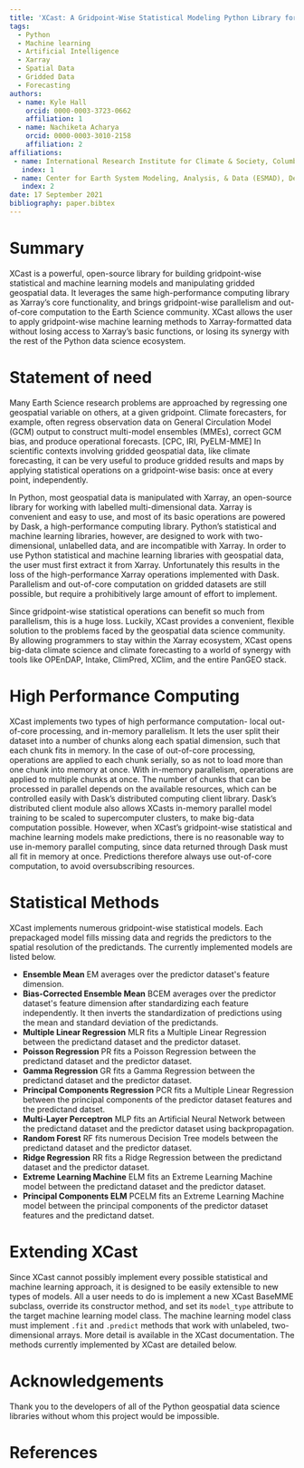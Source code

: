 ```yaml
---
title: 'XCast: A Gridpoint-Wise Statistical Modeling Python Library for the Earth Sciences'
tags:
  - Python
  - Machine learning 
  - Artificial Intelligence
  - Xarray 
  - Spatial Data
  - Gridded Data 
  - Forecasting 
authors:
  - name: Kyle Hall
    orcid: 0000-0003-3723-0662
    affiliation: 1
  - name: Nachiketa Acharya
    orcid: 0000-0003-3010-2158
    affiliation: 2
affiliations:
 - name: International Research Institute for Climate & Society, Columbia University
   index: 1
 - name: Center for Earth System Modeling, Analysis, & Data (ESMAD), Department of Meteorology and Atmospheric Science, The Pennsylvania State University
   index: 2
date: 17 September 2021
bibliography: paper.bibtex
---
```


# Summary

XCast is a powerful, open-source library for building gridpoint-wise statistical and machine learning models and manipulating gridded geospatial data. It leverages the same high-performance computing library as Xarray’s core functionality, and brings gridpoint-wise parallelism and out-of-core computation to the Earth Science community. XCast allows the user to apply gridpoint-wise machine learning methods to Xarray-formatted data without losing access to Xarray’s basic functions, or losing its synergy with the rest of the Python data science ecosystem. 



# Statement of need

Many Earth Science research problems are approached by regressing one geospatial variable on others, at a given gridpoint. Climate forecasters, for example, often regress observation data on General Circulation Model (GCM) output to construct multi-model ensembles (MMEs), correct GCM bias, and produce operational forecasts. [CPC, IRI, PyELM-MME]  In scientific contexts involving gridded geospatial data, like climate forecasting, it can be very useful to produce gridded results and maps by applying statistical operations on a gridpoint-wise basis: once at every point, independently.  

In Python, most geospatial data is manipulated with Xarray, an open-source library for working with labelled multi-dimensional data. Xarray is convenient and easy to use, and most of its basic operations are powered by Dask, a high-performance computing library. Python’s statistical and machine learning libraries, however, are designed to work with two-dimensional, unlabelled data, and are incompatible with Xarray. In order to use Python statistical and machine learning libraries with geospatial data, the user must first extract it from Xarray. Unfortunately this results in the loss of the high-performance Xarray operations implemented with Dask. Parallelism and out-of-core computation on gridded datasets are still possible, but require a prohibitively large amount of effort to implement.

Since gridpoint-wise statistical operations can benefit so much from parallelism, this is a huge loss. Luckily, XCast provides a convenient, flexible solution to the problems faced by the geospatial data science community. By allowing programmers to stay within the Xarray ecosystem, XCast opens big-data climate science and climate forecasting to a world of synergy with tools like OPEnDAP, Intake, ClimPred, XClim, and the entire PanGEO stack.  


# High Performance Computing

XCast implements two types of high performance computation- local out-of-core processing, and in-memory parallelism. It lets the user split their dataset into a number of chunks along each spatial dimension, such that each chunk fits in memory. In the case of out-of-core processing, operations are applied to each chunk serially, so as not to load more than one chunk into memory at once.  With in-memory parallelism, operations are applied to multiple chunks at once. The number of chunks that can be processed in parallel depends on the available resources, which can be controlled easily with Dask’s distributed computing client library. Dask’s distributed client module also allows XCasts in-memory parallel model training to be scaled to supercomputer clusters, to make big-data computation possible. However, when XCast’s gridpoint-wise statistical and machine learning models make predictions, there is no reasonable way to use in-memory parallel computing, since data returned through Dask must all fit in memory at once. Predictions therefore always use out-of-core computation, to avoid oversubscribing resources. 

# Statistical Methods 
XCast implements numerous gridpoint-wise statistical models. Each prepackaged model fills missing data and regrids the predictors to the spatial resolution of the predictands. The currently implemented models are listed below. 

* **Ensemble Mean** EM averages over the predictor dataset's feature dimension. 
* **Bias-Corrected Ensemble Mean** BCEM averages over the predictor dataset's feature dimension after standardizing each feature independently. It then inverts the standardization of predictions using the mean and standard deviation of the predictands. 
* **Multiple Linear Regression** MLR fits a Multiple Linear Regression between the predictand dataset and the predictor dataset. 
* **Poisson Regression** PR fits a Poisson Regression between the predictand dataset and the predictor dataset. 
* **Gamma Regression** GR fits a Gamma Regression between the predictand dataset and the predictor dataset. 
* **Principal Components Regression** PCR fits a Multiple Linear Regression between the principal components of the predictor dataset features and the predictand datset. 
* **Multi-Layer Perceptron** MLP fits an Artificial Neural Network between the predictand dataset and the predictor dataset using backpropagation. 
* **Random Forest** RF fits numerous Decision Tree models between the predictand dataset and the predictor dataset.
* **Ridge Regression**  RR fits a Ridge Regression between the predictand dataset and the predictor dataset. 
* **Extreme Learning Machine** ELM fits an Extreme Learning Machine model between the predictand dataset and the predictor dataset.
* **Principal Components ELM** PCELM  fits an Extreme Learning Machine model between the principal components of the predictor dataset features and the predictand datset. 

# Extending XCast 

Since XCast cannot possibly implement every possible statistical and machine learning approach, it is designed to be easily extensible to new types of models. All a user needs to do is implement a new XCast BaseMME subclass, override its constructor method, and set its `model_type` attribute to the target machine learning model class. The machine learning model class must implement `.fit` and `.predict` methods that work with unlabeled, two-dimensional arrays. More detail is available in the XCast documentation. The methods currently implemented by XCast are detailed below. 


# Acknowledgements

Thank you to the developers of all of the Python geospatial data science libraries without whom this project would be impossible.

# References 
